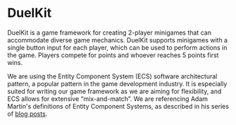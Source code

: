 # DuelKit

DuelKit is a game framework for creating 2-player minigames that can accommodate diverse game mechanics. DuelKit supports minigames with a single button input for each player, which can be used to perform actions in the game. Players compete for points and whoever reaches 5 points first wins.

We are using the Entity Component System (ECS) software architectural pattern, a popular pattern in the game development industry. It is especially suited for writing our game framework as we are aiming for flexibility, and ECS allows for extensive “mix-and-match”. We are referencing Adam Martin's definitions of Entity Component Systems, as described in his series of [blog posts](https://t-machine.org/index.php/2007/09/03/entity-systems-are-the-future-of-mmog-development-part-1/).
